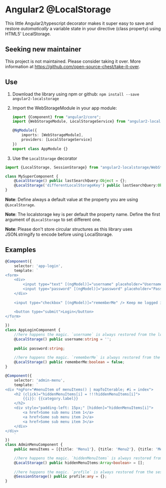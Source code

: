 # Angular2 @LocalStorage

This little Angular2/typescript decorator makes it super easy to save and restore *automatically* a variable state in your
directive (class property) using HTML5' LocalStorage.

## Seeking new maintainer

This project is not maintained. Please consider taking it over. More information at https://github.com/open-source-chest/take-it-over.

## Use

1. Download the library using npm or github: `npm install --save angular2-localstorage`
2. Import the WebStorageModule in your app module:
    ```typescript
    import {Component} from "angular2/core";
    import {WebStorageModule, LocalStorageService} from "angular2-localstorage";

    @NgModule({
        imports: [WebStorageModule],
        providers: [LocalStorageService]
    })
    export class AppModule {}
    ```


3. Use the `LocalStorage` decorator
```typescript
import {LocalStorage, SessionStorage} from "angular2-localstorage/WebStorage";

class MySuperComponent {
    @LocalStorage() public lastSearchQuery:Object = {};
    @LocalStorage('differentLocalStorageKey') public lastSearchQuery:Object = {};
}
```

**Note**: Define always a default value at the property you are using `@LocalStorage`.

**Note**: The localstorage key is per default the property name. Define the first argument of `@LocalStorage` to set different one.

**Note**: Please don't store circular structures as this library uses JSON.stringify to encode before using LocalStorage.

## Examples

```typescript
@Component({
    selector: 'app-login',
    template: `
<form>
    <div>
        <input type="text" [(ngModel)]="username" placeholder="Username" />
        <input type="password" [(ngModel)]="password" placeholder="Password" />
    </div>
    
    <input type="checkbox" [(ngModel)]="rememberMe" /> Keep me logged in

    <button type="submit">Login</button>
</form>
    `
})
class AppLoginComponent {
    //here happens the magic. `username` is always restored from the localstorage when you reload the site
    @LocalStorage() public username:string = '';
    
    public password:string;
    
    //here happens the magic. `rememberMe` is always restored from the localstorage when you reload the site
    @LocalStorage() public rememberMe:boolean = false;
}
```


```typescript
@Component({
    selector: 'admin-menu',
    template: `
<div *ngFor="#menuItem of menuItems() | mapToIterable; #i = index">
    <h2 (click)="hiddenMenuItems[i] = !!!hiddenMenuItems[i]">
        {{i}}: {{category.label}}
    </h2>
    <div style="padding-left: 15px;" [hidden]="hiddenMenuItems[i]">
        <a href>Some sub menu item 1</a>
        <a href>Some sub menu item 2</a>
        <a href>Some sub menu item 3</a>
    </div>
</div>
    `
})
class AdminMenuComponent {
    public menuItems = [{title: 'Menu1'}, {title: 'Menu2'}, {title: 'Menu3'}];

    //here happens the magic. `hiddenMenuItems` is always restored from the localstorage when you reload the site
    @LocalStorage() public hiddenMenuItems:Array<boolean> = [];
    
    //here happens the magic. `profile` is always restored from the sessionStorage when you reload the site from the current tab/browser. This is perfect for more sensitive information that shouldn't stay once the user closes the browser.
    @SessionStorage() public profile:any = {};
}
```
